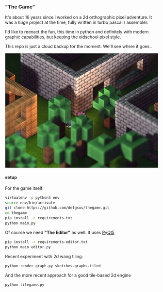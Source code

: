 ### "The Game"

It's about 16 years since i worked on a 2d orthographic pixel adventure.
It was a *huge project* at the time, fully written in turbo pascal / assembler.

I'd like to reenact the fun, this time in python and 
definitely with modern graphic capabilities, but keeping the
oldschool pixel style.

This repo is just a cloud backup for the moment. We'll see
where it goes.. 

![screenshot](./screenshot.png)

#### setup

For the game itself:

```bash
virtualenv -p python3 env
source env/bin/activate
git clone https://github.com/defgsus/thegame.git
cd thegame
pip install -r requirements.txt
python main.py
```

Of course we need **"The Editor"** as well.
It uses [PyQt5](https://www.riverbankcomputing.com/software/pyqt/intro) 

```bash
pip install -r requirements-editor.txt
python main_editor.py
```

Recent experiment with 2d wang tiling:
```bash
python render_graph.py sketches.graphs.tiled
```

And the more recent approach for a good tile-based 2d engine
```bash
python tilegame.py
```
